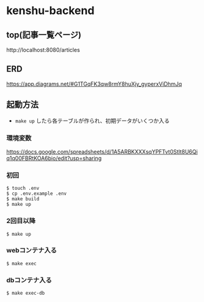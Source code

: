 # kenshu-backend

## top(記事一覧ページ)
http://localhost:8080/articles

## ERD
https://app.diagrams.net/#G1TGqFK3qw8rmY8huXjy_gyperxViDhmJq

## 起動方法
- `make up` したら各テーブルが作られ、初期データがいくつか入る

### 環境変数
https://docs.google.com/spreadsheets/d/1A5ARBKXXXsqYPFTvt0Stlt8U6Qiq1q00FBRtKOA6bio/edit?usp=sharing

### 初回
```
$ touch .env
$ cp .env.example .env
$ make build
$ make up
```

### 2回目以降
```
$ make up
```

### webコンテナ入る
```
$ make exec
```

### dbコンテナ入る
```
$ make exec-db
```

